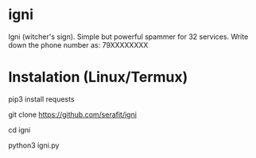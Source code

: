 # igni
Igni (witcher's sign). Simple but powerful spammer for 32 services. Write down the phone number as: 79XXXXXXXX

# Instalation (Linux/Termux) 

pip3 install requests 

git clone https://github.com/serafit/igni

cd igni 

python3 igni.py
